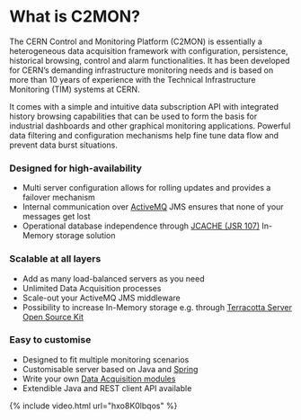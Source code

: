 # What is C2MON?

The CERN Control and Monitoring Platform (C2MON) is essentially a heterogeneous data acquisition framework with configuration, persistence, historical browsing, control and alarm functionalities. It has been developed for CERN’s demanding infrastructure monitoring needs and is based on more than 10 years of experience with the Technical Infrastructure Monitoring (TIM) systems at CERN.

It comes with a simple and intuitive data subscription API with integrated history browsing capabilities that can be used to form the basis for industrial dashboards and other graphical monitoring applications. Powerful data filtering and configuration mechanisms help fine tune data flow and prevent data burst situations.

### Designed for high-availability

* Multi server configuration allows for rolling updates and provides a failover mechanism
* Internal communication over [ActiveMQ](http://activemq.apache.org/) JMS ensures that none of your messages get lost
* Operational database independence through [JCACHE (JSR 107)](https://jcp.org/en/jsr/detail?id=107) In-Memory storage solution

### Scalable at all layers

* Add as many load-balanced servers as you need
* Unlimited Data Acquisition processes
* Scale-out your ActiveMQ JMS middleware
* Possibility to increase In-Memory storage e.g. through [Terracotta Server Open Source Kit](http://www.terracotta.org/downloads/open-source/catalog)

### Easy to customise

* Designed to fit multiple monitoring scenarios
* Customisable server based on Java and [Spring](http://projects.spring.io/spring-framework/)
* Write your own [Data Acquisition modules](docs/user-guide/daq-api/daq-module-developer-guide.md)
* Extendible Java and REST client API available

{% include video.html url="hxo8K0lbqos" %}
